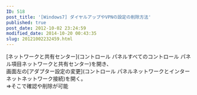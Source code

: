 ```yaml
---
ID: 518
post_title: '[Windows7] ダイヤルアップやVPNの設定の削除方法'
published: true
post_date: 2012-10-02 23:24:59
modified_date: 2014-10-20 00:43:35
slug: 20121002232459.html
---
```

<p>[ネットワークと共有センター](コントロール パネルすべてのコントロール パネル項目ネットワークと共有センター)を開き、<br />
画面左の[アダプター設定の変更](コントロール パネルネットワークとインターネットネットワーク接続)を開く。<br />
⇒そこで確認や削除が可能</p>